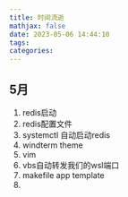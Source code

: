 ```yaml
---
title: 时间流逝
mathjax: false
date: 2023-05-06 14:44:10
tags:
categories:
---
```


## 5月

1. redis启动
2. redis配置文件
3. systemctl 自动启动redis
4. windterm theme
5. vim 
6. vbs自动转发我们的wsl端口 
7. makefile  app template
8. 
